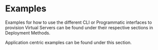 # Examples

Examples for how to use the different CLI or Programmatic interfaces to provision Virtual Servers can be found under their respective sections in Deployment Methods.

Application centric examples can be found under this section. 

